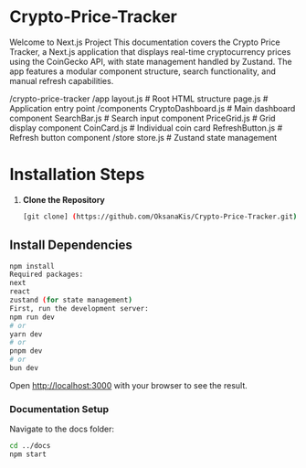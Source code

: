 # Crypto-Price-Tracker
Welcome to Next.js Project
This documentation covers the Crypto Price Tracker, a Next.js application that displays real-time cryptocurrency prices using the CoinGecko API, with state management handled by Zustand. The app features a modular component structure, search functionality, and manual refresh capabilities.

/crypto-price-tracker
  /app
    layout.js         # Root HTML structure
    page.js          # Application entry point
  /components
    CryptoDashboard.js # Main dashboard component
    SearchBar.js      # Search input component
    PriceGrid.js      # Grid display component
    CoinCard.js       # Individual coin card
    RefreshButton.js  # Refresh button component
  /store
    store.js         # Zustand state management


# Installation Steps
1. **Clone the Repository**
   ```bash
   [git clone] (https://github.com/OksanaKis/Crypto-Price-Tracker.git)

## Install Dependencies
```bash
npm install
Required packages:
next
react
zustand (for state management)
First, run the development server:
npm run dev
# or
yarn dev
# or
pnpm dev
# or
bun dev
```
 Open [http://localhost:3000](http://localhost:3000) with your browser to see the result.
   
### Documentation Setup
Navigate to the docs folder:

```bash
cd ../docs
npm start







